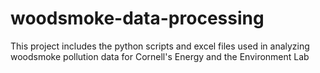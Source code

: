 # woodsmoke-data-processing
This project includes the python scripts and excel files used in analyzing woodsmoke pollution data for Cornell's Energy and the Environment Lab
